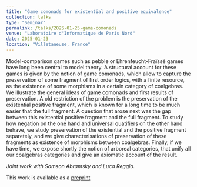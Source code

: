 ```yaml
---
title: "Game comonads for existential and positive equivalence"
collection: talks
type: "Seminar"
permalink: /talks/2025-01-25-game-comonads
venue: "Laboratoire d'Informatique de Paris Nord"
date: 2025-01-23
location: "Villetaneuse, France"
---
```


Model-comparison games such as pebble or Ehrenfeucht-Fraïssé games have long been central to model theory. A structural account for these games is given by the notion of game comonads, which allow to capture the preservation of some fragment of first order logics, with a finite resource, as the existence of some morphisms in a certain category of coalgebras. 
We illustrate the general ideas of game comonads and first results of preservation. 
A old restriction of the problem is the preservation of the existential positive fragment, which is known for a long time to be much easier that the full fragment. A question that arose next was the gap between this existential positive fragment and the full fragment. To study how negation on the one hand and universal quatifiers on the other hand behave, we study preservation of the existential and the positive fragment separetely, and we give characterisations of preservation of these fragments as existence of morphisms between coalgebras. 
Finally, if we have time, we expose shortly the notion of arboreal categories, that unify all our coalgebras categories and give an axiomatic account of the result.

*Joint work with Samson Abramsky and Luca Reggio.*

This work is available as a [preprint](https://thomaslaure.github.io/publication/2025-03-03-expos-games)
